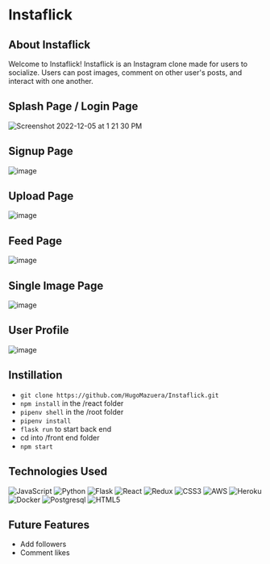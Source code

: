 # Instaflick

## About Instaflick

Welcome to Instaflick! Instaflick is an Instagram clone made for users to socialize. Users can post images, comment on other user's posts, and interact with one another.

## Splash Page / Login Page
![Screenshot 2022-12-05 at 1 21 30 PM](https://user-images.githubusercontent.com/98191996/205735502-0b1d9e7a-d6bf-4dbf-87f1-69092a8071f8.png)

## Signup Page
![image](https://user-images.githubusercontent.com/100460237/182057464-caba09ef-2222-4c5c-8c64-476ffd1cb41a.png)

## Upload Page
![image](https://user-images.githubusercontent.com/100460237/182058618-79428d11-76a4-42f2-8f81-0c9cf388812e.png)

## Feed Page
![image](https://user-images.githubusercontent.com/100460237/182058808-ba8e25dc-2bfb-4d67-a267-396c67fec01e.png)

## Single Image Page
![image](https://user-images.githubusercontent.com/100460237/182060340-9b99ffbf-d5cc-49d8-9df5-f98fa5166abd.png)

## User Profile
![image](https://user-images.githubusercontent.com/100460237/182059178-9962f507-3f78-499b-bf95-dda694a7acf8.png)

## Instillation 
* ```git clone https://github.com/HugoMazuera/Instaflick.git```
* ```npm install``` in the /react folder
* ```pipenv shell``` in the /root folder
* ```pipenv install```
* ```flask run``` to start back end
* cd into /front end folder
* ```npm start```

## Technologies Used
![JavaScript](https://img.shields.io/badge/javascript-%23323330.svg?style=for-the-badge&logo=javascript&logoColor=%23F7DF1E)
![Python](https://img.shields.io/badge/Python-FFD43B?style=for-the-badge&logo=python&logoColor=blue)
![Flask](https://img.shields.io/badge/Flask-000000?style=for-the-badge&logo=flask&logoColor=white)
![React](https://img.shields.io/badge/react-%2320232a.svg?style=for-the-badge&logo=react&logoColor=%2361DAFB)
![Redux](https://img.shields.io/badge/redux-%23593d88.svg?style=for-the-badge&logo=redux&logoColor=white)
![CSS3](https://img.shields.io/badge/css3-%231572B6.svg?style=for-the-badge&logo=css3&logoColor=white)
![AWS](https://img.shields.io/badge/AWS-%23FF9900.svg?style=for-the-badge&logo=amazon-aws&logoColor=white)
![Heroku](https://img.shields.io/badge/heroku-%23430098.svg?style=for-the-badge&logo=heroku&logoColor=white)
![Docker](https://img.shields.io/badge/Docker-2CA5E0?style=for-the-badge&logo=docker&logoColor=white)
![Postgresql](https://img.shields.io/badge/PostgreSQL-316192?style=for-the-badge&logo=postgresql&logoColor=white)
![HTML5](https://img.shields.io/badge/html5-%23E34F26.svg?style=for-the-badge&logo=html5&logoColor=white)

## Future Features
* Add followers
* Comment likes
